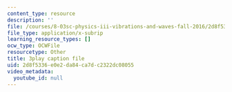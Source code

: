 ```yaml
---
content_type: resource
description: ''
file: /courses/8-03sc-physics-iii-vibrations-and-waves-fall-2016/2d8f5336e0e2da84ca7dc2322dc08055_jwh7LqjT4w0.srt
file_type: application/x-subrip
learning_resource_types: []
ocw_type: OCWFile
resourcetype: Other
title: 3play caption file
uid: 2d8f5336-e0e2-da84-ca7d-c2322dc08055
video_metadata:
  youtube_id: null
---
```

